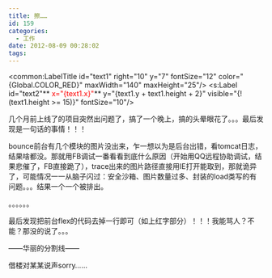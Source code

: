 ```yaml
---
title: 擦……
id: 159
categories:
  - 工作
date: 2012-08-09 00:28:02
tags:
---
```


&lt;common:LabelTitle id="text1" right="10" y="7" fontSize="12" color="{Global.COLOR_RED}" maxWidth="140" maxHeight="25"/&gt;
&lt;s:Label id="text2"** <span style="color: #ff0000;">x="{text1.x}"</span>** y="{text1.y + text1.height + 2}" visible="{!(text1.height &gt;= 15)}" fontSize="10"/&gt;

几个月前上线了的项目突然出问题了，搞了一个晚上，搞的头晕眼花了。。。最后发现是一句话的事情！！！

bounce前台有几个模块的图片没出来，乍一想以为是后台出错，看tomcat日志，结果啥都没。那就用FB调试一番看看到底什么原因（开始用QQ远程协助调试，结果悲催了，FB直接跪了），trace出来的图片路径直接用IE打开能取到，那就诡异了，可能情况一一从脑子闪过：安全沙箱、图片数量过多、封装的load类写的有问题。。。结果一个一个被排出。

。。。。。。

最后发现把前台flex的代码去掉一行即可（如上红字部分）！！！我能骂人？不能？那没的说了。。。

——华丽的分割线——

借楼对某某说声sorry……